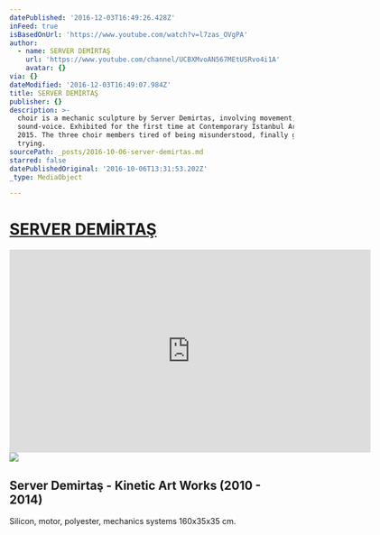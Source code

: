 ```yaml
---
datePublished: '2016-12-03T16:49:26.428Z'
inFeed: true
isBasedOnUrl: 'https://www.youtube.com/watch?v=l7zas_OVgPA'
author:
  - name: SERVER DEMİRTAŞ
    url: 'https://www.youtube.com/channel/UCBXMvoAN567MEtUSRvo4i1A'
    avatar: {}
via: {}
dateModified: '2016-12-03T16:49:07.984Z'
title: SERVER DEMİRTAŞ
publisher: {}
description: >-
  choir is a mechanic sculpture by Server Demirtas, involving movement, and
  sound-voice. Exhibited for the first time at Contemporary Istanbul Art Fair in
  2015. The three choir members tired of being misunderstood, finally give up
  trying.
sourcePath: _posts/2016-10-06-server-demirtas.md
starred: false
datePublishedOriginal: '2016-10-06T13:31:53.202Z'
_type: MediaObject

---
```

# [SERVER DEMİRTAŞ][0]

<iframe src="https://cdn.embedly.com/widgets/media.html?src=https%3A%2F%2Fwww.youtube.com%2Fembed%2Fl7zas_OVgPA%3Ffeature%3Doembed&amp;url=http%3A%2F%2Fwww.youtube.com%2Fwatch%3Fv%3Dl7zas_OVgPA&amp;image=https%3A%2F%2Fi.ytimg.com%2Fvi%2Fl7zas_OVgPA%2Fhqdefault.jpg&amp;key=b7d04c9b404c499eba89ee7072e1c4f7&amp;type=text%2Fhtml&amp;schema=youtube" width="640" height="360" scrolling="no" frameborder="0" allowfullscreen="" style=""></iframe>

<article style=""><img src="https://imgflo.herokuapp.com/graph/2b2431f8e7ba7b0/bc8bc2246f58bfbc7ba56a174d30832a/croprotate.jpg?cropheight=279&amp;cropwidth=480&amp;degrees=0&amp;input=http%3A%2F%2Fi3.ytimg.com%2Fvi%2F8_5QmWeQT84%2Fhqdefault.jpg&amp;x=0&amp;y=41" /><h1>Server Demirtaş - Kinetic Art Works (2010 - 2014)</h1><p>Silicon, motor, polyester, mechanics systems 160x35x35 cm.</p></article>



[0]: http://www.serverdemirtas.com/ "Server Demirtaş"